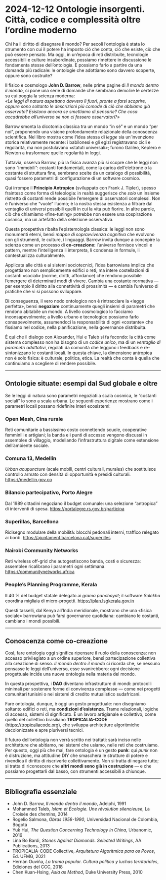 # 2024-12-12 Ontologie insorgenti. Città, codice e complessità oltre l’ordine moderno

Chi ha il diritto di disegnare il mondo? Per secoli l’ontologia è stata lo strumento con cui il potere ha imposto ciò che conta, ciò che esiste, ciò che può essere pensato. Ma oggi, in un’epoca di reti distribuite, tecnologie accessibili e culture insubordinate, possiamo rimettere in discussione le fondamenta stesse dell’ontologia. E possiamo farlo a partire da una domanda più radicale: le ontologie che adottiamo sono davvero scoperte, oppure sono costruite?

Il fisico e cosmologo **John D. Barrow**, nelle prime pagine di *Il mondo dentro il mondo*, ci pone una serie di domande che sembrano demolire le certezze su cui poggia la scienza moderna:  
*«Le leggi di natura aspettano davvero lì fuori, pronte a farsi scoprire, oppure sono soltanto le descrizioni più comode di ciò che abbiamo già osservato? Esistono ancora se smettiamo di pensarle? Che cosa accadrebbe all’universo se non ci fossero osservatori?»*  

Barrow smonta la dicotomia classica tra un mondo “in sé” e un mondo “per noi”, proponendo una visione profondamente relazionale della conoscenza scientifica. Nel libro mostra come l’idea stessa di *legge* sia un’invenzione storica relativamente recente: i babilonesi e gli egizi registravano cicli e regolarità, ma non postulavano «statuti universali»; furono Galileo, Keplero e Newton a trasformare quelle regolarità in leggi.  

Tuttavia, osserva Barrow, più la fisica avanza più si scopre che le leggi non sono “immobili”: costanti fondamentali, come la carica dell’elettrone o la costante di struttura fine, sembrano scelte da un catalogo di possibilità, quasi fossero parametri di configurazione di un software cosmico.  

Qui irrompe il **Principio Antropico** (sviluppato con Frank J. Tipler), spesso frainteso come forma di teleologia: in realtà suggerisce che *solo* un insieme ristretto di costanti rende possibile l’emergere di osservatori complessi. Non è l’universo che “vuole” l’uomo; è la nostra stessa esistenza a filtrare dal ventaglio di universi possibili quelli in cui la vita può fiorire. In altre parole, ciò che chiamiamo «fine-tuning» potrebbe non essere una cospirazione cosmica, ma un artefatto della selezione osservativa.  

Questa prospettiva ribalta l’epistemologia classica: le leggi non sono monumenti eterni, bensì *mappe di sopravvivenza cognitiva* che evolvono con gli strumenti, le culture, i linguaggi. Barrow invita dunque a concepire la scienza come un processo di **co-creazione**: l’universo fornisce vincoli e pattern, mentre l’intelligenza li interpreta, li condensa in formule, li contestualizza culturalmente.  

Applicata alle città e ai sistemi sociotecnici, l’idea barrowiana implica che progettiamo non semplicemente edifici o reti, ma intere costellazioni di costanti «sociali» (norme, diritti, affordance) che rendono possibile l’emergere di determinati modi di vivere. Cambia una costante normativa — per esempio il diritto alla connettività di prossimità — e cambia l’universo di pratiche che vi si possono sviluppare.  

Di conseguenza, il vero nodo ontologico non è rintracciare la «legge perfetta», bensì **negoziare** continuamente quegli insiemi di parametri che rendono abitabile un mondo. A livello cosmologico lo facciamo inconsapevolmente; a livello urbano e tecnologico possiamo farlo consapevolmente, assumendoci la responsabilità di ogni «costante» che fissiamo nel codice, nella pianificazione, nella governance distribuita.  

È qui che il dialogo con Alexander, Hui e Taleb si fa fecondo: la città come sistema complesso non ha bisogno di un *codice unico*, ma di un *ventaglio di parametri adattativi*, regolati da comunità che leggono i feedback e re-sintonizzano le costanti locali. In questa chiave, la dimensione antropica non è solo fisica: è culturale, politica, etica. La realtà che conta è quella che continuiamo a scegliere di rendere possibile.

---

## Ontologie situate: esempi dal Sud globale e oltre

Se le leggi di natura sono parametri negoziati a scala cosmica, le “costanti sociali” lo sono a scala urbana. Le seguenti esperienze mostrano come i parametri locali possano ridefinire interi ecosistemi:

### Open Mesh, Cina rurale  
Reti comunitarie a bassissimo costo connettendo scuole, cooperative femminili e artigiani; la banda e i punti di accesso vengono discussi in assemblee di villaggio, modellando l’infrastruttura digitale come estensione dell’ambiente sociale.

### Comuna 13, Medellín  
*Urban acupuncture* (scale mobili, centri culturali, murales) che sostituisce controllo armato con densità di opportunità e presidi culturali. <https://medellin.gov.co>

### Bilancio partecipativo, Porto Alegre  
Dal 1989 cittadini negoziano il budget comunale: una selezione “antropica” di interventi di spesa. <https://portalegre.rs.gov.br/participa>

### Superillas, Barcellona  
Ridisegno modulare della mobilità: blocchi pedonali interni, traffico relegato ai bordi. <https://ajuntament.barcelona.cat/superilles>

### Nairobi Community Networks  
Reti wireless off-grid che autogestiscono banda, costi e sicurezza: assemblee ricalibrano i parametri ogni settimana. <https://communitynetworks.africa>

### People’s Planning Programme, Kerala  
Il 40 % del budget statale delegato ai *grama panchayat*; il software *Sulekha* coordina migliaia di micro-progetti. <https://plan.lsgkerala.gov.in>

Questi tasselli, dal Kenya all’India meridionale, mostrano che una «fisica sociale» barrowiana può farsi governance quotidiana: cambiano le costanti, cambiano i mondi possibili.

---

## Conoscenza come co-creazione

Così, fare ontologia oggi significa ripensare il ruolo della conoscenza: non accesso privilegiato a un ordine superiore, bensì partecipazione collettiva alla creazione di senso. *Il mondo dentro il mondo* ci ricorda che, se nessuno pensasse le leggi dell’universo, esse svanirebbero: ogni decisione progettuale incide una nuova ontologia nella materia del mondo.

In questa prospettiva, i **DAO** diventano infrastrutture di mondi: protocolli minimali per sostenere forme di convivenza complesse — come nei progetti comunitari tunisini o nei sistemi di credito mutualistico sudafricani.

Fare ontologia, dunque, è oggi un gesto progettuale: non disegniamo soltanto edifici o reti, ma **condizioni d’esistenza**. Trame relazionali, logiche di accesso, sistemi di significato. È un lavoro artigianale e collettivo, come quello del collettivo brasiliano **TROPICALIA-CODE** (<https://tropicaliacode.org>), che sviluppa architetture algoritmiche decolonizzate e apre pluriversi tecnici.

Il futuro dell’ontologia non verrà scritto nei trattati: sarà inciso nelle architetture che abitiamo, nei sistemi che usiamo, nelle reti che costruiamo. Per questo, oggi più che mai, fare ontologia è un gesto **punk**: qui *punk* non è distruzione, ma attitudine DIY che smaschera le strutture di potere e rivendica il diritto di riscriverle collettivamente. Non si tratta di negare tutto; si tratta di riconoscere che **altri mondi sono già in costruzione** — e che possiamo progettarli dal basso, con strumenti accessibili a chiunque.

---

## Bibliografia essenziale

- John D. Barrow, *Il mondo dentro il mondo*, Adelphi, 1991  
- Mohammed Taleb, *Islam et Écologie. Une révolution silencieuse*, La Croisée des chemins, 2014  
- Rogelio Salmona, *Obras 1958-1990*, Universidad Nacional de Colombia, Bogotá  
- Yuk Hui, *The Question Concerning Technology in China*, Urbanomic, 2016  
- Lina Bo Bardi, *Stones Against Diamonds. Selected Writings*, AA Publications, 2013  
- TROPICALIA-CODE Collective, *Arquitetura Algorítmica para os Povos*, Ed. UFMG, 2021  
- Hernán Ouviña, *La trama popular. Cultura política y luchas territoriales*, Ediciones del CCC, 2018  
- Chen Kuan-Hsing, *Asia as Method*, Duke University Press, 2010  
